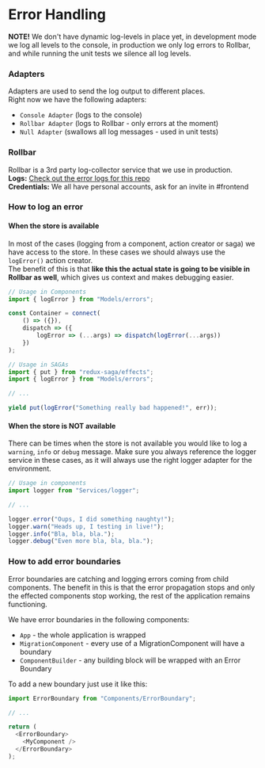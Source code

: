 # Error Handling

**NOTE!** We don't have dynamic log-levels in place yet, in development mode we log all
levels to the console, in production we only log errors to Rollbar, and while running
the unit tests we silence all log levels.

### Adapters

Adapters are used to send the log output to different places.<br>
Right now we have the following adapters:

- `Console Adapter` (logs to the console)
- `Rollbar Adapter` (logs to Rollbar - only errors at the moment)
- `Null Adapter` (swallows all log messages - used in unit tests)

### Rollbar

Rollbar is a 3rd party log-collector service that we use in production.<br>
**Logs:** [Check out the error logs for this repo](https://rollbar.com/casumo/react-stack/items)<br>
**Credentials:** We all have personal accounts, ask for an invite in #frontend

### How to log an error

#### When the store is available

In most of the cases (logging from a component, action creator or saga) we have
access to the store. In these cases we should always use the `logError()` action creator.<br>
The benefit of this is that **like this the actual state is going to be visible in
Rollbar as well**, which gives us context and makes debugging easier.

```javascript
// Usage in Components
import { logError } from "Models/errors";

const Container = connect(
    () => ({}),
    dispatch => ({
        logError => (...args) => dispatch(logError(...args))
    })
);

// Usage in SAGAs
import { put } from "redux-saga/effects";
import { logError } from "Models/errors";

// ...

yield put(logError("Something really bad happened!", err));
```

#### When the store is NOT available

There can be times when the store is not available you would like to log
a `warning`, `info` or `debug` message. Make sure you always reference the logger
service in these cases, as it will always use the right logger adapter for the environment.

```javascript
// Usage in components
import logger from "Services/logger";

// ...

logger.error("Oups, I did something naughty!");
logger.warn("Heads up, I testing in live!");
logger.info("Bla, bla, bla.");
logger.debug("Even more bla, bla, bla.");
```

### How to add error boundaries

Error boundaries are catching and logging errors coming from child components.
The benefit in this is that the error propagation stops and only the effected
components stop working, the rest of the application remains functioning.

We have error boundaries in the following components:

- `App` - the whole application is wrapped
- `MigrationComponent` - every use of a MigrationComponent will have a boundary
- `ComponentBuilder` - any building block will be wrapped with an Error Boundary

To add a new boundary just use it like this:

```javascript
import ErrorBoundary from "Components/ErrorBoundary";

// ...

return (
  <ErrorBoundary>
    <MyComponent />
  </ErrorBoundary>
);
```
